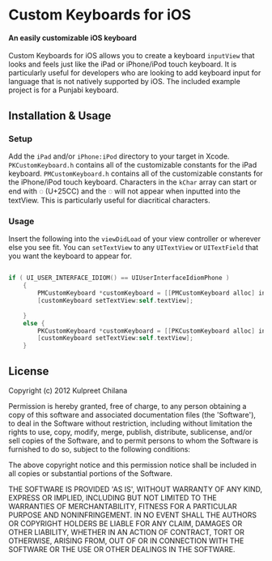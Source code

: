 Custom Keyboards for iOS
=========

#### An easily customizable iOS keyboard ####

Custom Keyboards for iOS allows you to create a keyboard `inputView` that looks and feels just like the iPad or iPhone/iPod touch keyboard. It is particularly useful for developers who are looking to add keyboard input for language that is not natively supported by iOS. The included example project is for a Punjabi keyboard.

## Installation & Usage

### Setup

Add the `iPad` and/or `iPhone:iPod` directory to your target in Xcode. `PKCustomKeyboard.h` contains all of the customizable constants for the iPad keyboard. `PMCustomKeyboard.h` contains all of the customizable constants for the iPhone/iPod touch keyboard. Characters in the `kChar` array can start or end with ◌ (U+25CC) and the ◌ will not appear when inputted into the textView. This is particularly useful for diacritical characters.

### Usage
Insert the following into the `viewDidLoad` of your view controller or wherever else you see fit. You can `setTextView` to any `UITextView` or `UITextField` that you want the keyboard to appear for.

```objective-c

if ( UI_USER_INTERFACE_IDIOM() == UIUserInterfaceIdiomPhone )
    {
        PMCustomKeyboard *customKeyboard = [[PMCustomKeyboard alloc] init];
        [customKeyboard setTextView:self.textView];
        
    }
    else {
        PKCustomKeyboard *customKeyboard = [[PKCustomKeyboard alloc] init];
        [customKeyboard setTextView:self.textView];
    }

```

## License
Copyright (c) 2012 Kulpreet Chilana

Permission is hereby granted, free of charge, to any person obtaining a copy of this software and associated documentation files (the 'Software'), to deal in the Software without restriction, including without limitation the rights to use, copy, modify, merge, publish, distribute, sublicense, and/or sell copies of the Software, and to permit persons to whom the Software is furnished to do so, subject to the following conditions:

The above copyright notice and this permission notice shall be included in all copies or substantial portions of the Software.

THE SOFTWARE IS PROVIDED 'AS IS', WITHOUT WARRANTY OF ANY KIND, EXPRESS OR IMPLIED, INCLUDING BUT NOT LIMITED TO THE WARRANTIES OF MERCHANTABILITY, FITNESS FOR A PARTICULAR PURPOSE AND NONINFRINGEMENT. IN NO EVENT SHALL THE AUTHORS OR COPYRIGHT HOLDERS BE LIABLE FOR ANY CLAIM, DAMAGES OR OTHER LIABILITY, WHETHER IN AN ACTION OF CONTRACT, TORT OR OTHERWISE, ARISING FROM, OUT OF OR IN CONNECTION WITH THE SOFTWARE OR THE USE OR OTHER DEALINGS IN THE SOFTWARE.
